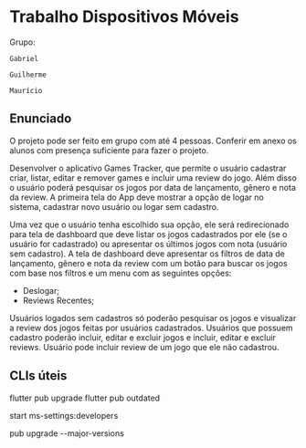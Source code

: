 # Trabalho Dispositivos Móveis

Grupo:

    Gabriel

    Guilherme

    Maurício

## Enunciado

O projeto pode ser feito em grupo com até 4 pessoas. Conferir em anexo os alunos com presença suficiente para fazer o projeto.

Desenvolver o aplicativo Games Tracker, que permite o usuário cadastrar criar, listar, editar e remover games e incluir uma review do jogo. Além disso o usuário poderá pesquisar os jogos por data de lançamento, gênero e nota da review. A primeira tela do App deve mostrar a opção de logar no sistema, cadastrar novo usuário ou logar sem cadastro.

Uma vez que o usuário tenha escolhido sua opção, ele será redirecionado para tela de dashboard que deve listar os jogos cadastrados por ele (se o usuário for cadastrado) ou apresentar os últimos jogos com nota (usuário sem cadastro). A tela de dashboard deve apresentar os filtros de data de lançamento, gênero e nota da review com um botão para buscar os jogos com base nos filtros e um menu com as seguintes opções:
- Deslogar;
- Reviews Recentes;

Usuários logados sem cadastros só poderão pesquisar os jogos e visualizar a review dos jogos feitas por usuários cadastrados. Usuários que possuem cadastro poderão incluir, editar e excluir jogos e incluir, editar e excluir reviews. Usuário pode incluir review de um jogo que ele não cadastrou. 

## CLIs  úteis
flutter pub upgrade
flutter pub outdated

start ms-settings:developers

pub upgrade --major-versions
